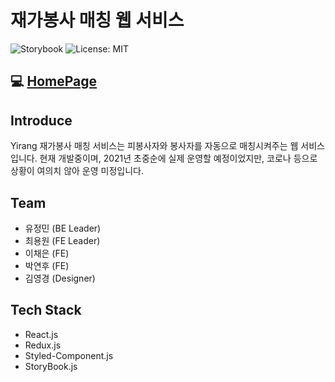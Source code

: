 <h1>재가봉사 매칭 웹 서비스</h1>

<p>
    <img alt="Storybook" src="https://github.com/storybookjs/brand/raw/master/badge/badge-storybook.svg?sanitize=true"/>
    <img alt="License: MIT" src="https://img.shields.io/badge/License-MIT-yellow.svg"/>
</p>

## :computer: [HomePage](https://master.dt2p9zjubkzbo.amplifyapp.com/)

## Introduce
Yirang 재가봉사 매칭 서비스는 피봉사자와 봉사자를 자동으로 매칭시켜주는 웹 서비스 입니다.
현재 개발중이며, 2021년 초중순에 실제 운영할 예정이었지만, 코로나 등으로 상황이 여의치 않아 운영 미정입니다. 

## Team
* 유정민 (BE Leader)
* 최용원 (FE Leader)
* 이채은 (FE)
* 박연후 (FE)
* 김영경 (Designer)

## Tech Stack
* React.js
* Redux.js
* Styled-Component.js
* StoryBook.js
